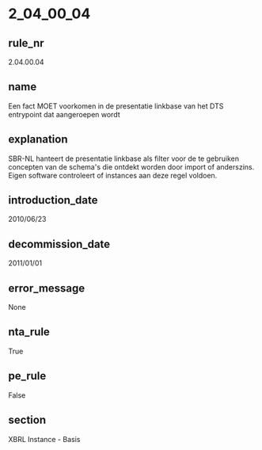# 2_04_00_04

## rule_nr
2.04.00.04

## name
Een fact MOET voorkomen in de presentatie linkbase van het DTS entrypoint dat aangeroepen wordt

## explanation
SBR-NL hanteert de presentatie linkbase als filter voor de te gebruiken concepten van de schema's die ontdekt worden door import of anderszins. Eigen software controleert of instances aan deze regel voldoen.

## introduction_date
2010/06/23

## decommission_date
2011/01/01

## error_message
None

## nta_rule
True

## pe_rule
False

## section
XBRL Instance - Basis

